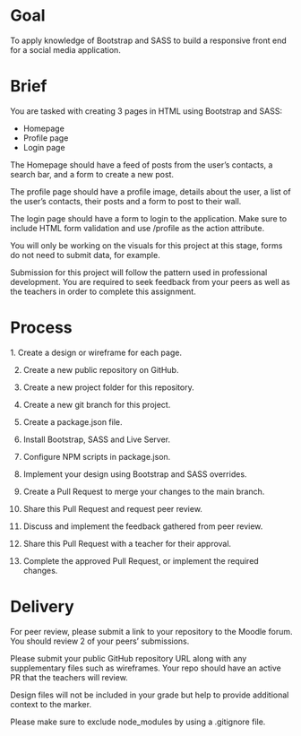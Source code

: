 <h1> Goal</h1>
To apply knowledge of Bootstrap and SASS to build a responsive front end for a social media application.

<h1> Brief </h1>
You are tasked with creating 3 pages in HTML using Bootstrap and SASS:

- Homepage
- Profile page
- Login page

The Homepage should have a feed of posts from the user’s contacts, a search bar, and a form to create a new post.

The profile page should have a profile image, details about the user, a list of the user’s contacts, their posts and a form to post to their wall.

The login page should have a form to login to the application. Make sure to include HTML form validation and use /profile as the action attribute.

You will only be working on the visuals for this project at this stage, forms do not need to submit data, for example.

Submission for this project will follow the pattern used in professional development. You are required to seek feedback from your peers as well as the teachers in order to complete this assignment.

<h1> Process </h1>
  1. Create a design or wireframe for each page.
  
  2. Create a new public repository on GitHub.
  
  3. Create a new project folder for this repository.
  
  4. Create a new git branch for this project.
  
  5. Create a package.json file.
  
  6. Install Bootstrap, SASS and Live Server.
  
  7. Configure NPM scripts in package.json.
  
  8. Implement your design using Bootstrap and SASS overrides.
  
  9. Create a Pull Request to merge your changes to the main branch.
  
  10. Share this Pull Request and request peer review.
  
  11. Discuss and implement the feedback gathered from peer review.
  
  12. Share this Pull Request with a teacher for their approval.
  
  13. Complete the approved Pull Request, or implement the required changes.


<h1> Delivery </h1>
For peer review, please submit a link to your repository to the Moodle forum. You should review 2 of your peers’ submissions.

Please submit your public GitHub repository URL along with any supplementary files such as wireframes. Your repo should have an active PR that the teachers will review.

Design files will not be included in your grade but help to provide additional context to the marker.

Please make sure to exclude node_modules by using a .gitignore file.
